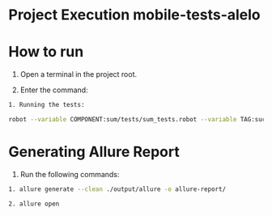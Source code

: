# Project Execution mobile-tests-alelo

# How to run

1. Open a terminal in the project root.

2. Enter the command:

```bash
1. Running the tests:

robot --variable COMPONENT:sum/tests/sum_tests.robot --variable TAG:successful_operation controller.robot
```

# Generating Allure Report

1. Run the following commands:

```bash
1. allure generate --clean ./output/allure -o allure-report/

2. allure open
```